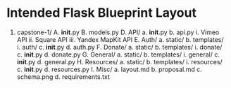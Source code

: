 # Intended Flask Blueprint Layout #

1. capstone-1/
    A. __init__.py
    B. models.py
    D. API/
        a. __init__.py
        b. api.py
            i. Vimeo API
            ii. Square API
            iii. Yandex MapKit API
    E. Auth/
        a. static/
        b. templates/
            i. auth/
        c. __init__.py
        d. auth.py
    F. Donate/
        a. static/
        b. templates/
            i. donate/
        c. __init__.py
        d. donate.py
    G. General/
        a. static/
        b. templates/
            i. general/
        c. __init__.py
        d. general.py
    H. Resources/
        a. static/
        b. templates/
            i. resources/
        c. __init__.py
        d. resources.py
    I. Misc/
        a. layout.md
        b. proposal.md
        c. schema.png
        d. requirements.txt
